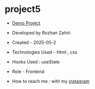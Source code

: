 # project5
- [Demo Project](https://rozhanzahiri.github.io/project5/)

- Developed by Rozhan Zahiri

- Created - 2025-05-2

- Technologies Used - Html , css

- Hooks Used : useState 

- Role - Frontend

- How to reach me : with my [instagram](https://www.instagram.com/rozhanzahiri_developer) 
